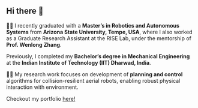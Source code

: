 ## Hi there 👋

<!--
**YogeshMaan/YogeshMaan** is a ✨ _special_ ✨ repository because its `README.md` (this file) appears on your GitHub profile.

Here are some ideas to get you started:

- 🔭 I’m currently working on ...
- 🌱 I’m currently learning ...
- 👯 I’m looking to collaborate on ...
- 🤔 I’m looking for help with ...
- 💬 Ask me about ...
- 📫 How to reach me: ...
- 😄 Pronouns: ...
- ⚡ Fun fact: ...
-->
:man_student: I recently graduated with a **Master’s in Robotics and Autonomous Systems** from **Arizona State University, Tempe, USA**, where I also worked as a Graduate Research Assistant at the RISE Lab, under the mentorship of **Prof. Wenlong Zhang**.

Previously, I completed my **Bachelor’s degree in Mechanical Engineering** at the **Indian Institute of Technology (IIT) Dharwad, India**. 

:man_technologist: My research work focuses on development of **planning and control** algorithms for collision-resilient aerial robots, enabling robust physical interaction with environment.

 Checkout my portfolio [here!](https://yogeshmaan.github.io/portfolio)
